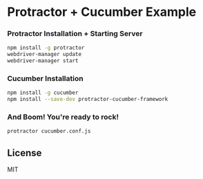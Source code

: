 # Protractor + Cucumber Example

### Protractor Installation + Starting Server

```sh
npm install -g protractor
webdriver-manager update
webdriver-manager start
```

### Cucumber Installation

```sh
npm install -g cucumber
npm install --save-dev protractor-cucumber-framework
```

### And Boom! You're ready to rock!

```sh
protractor cucumber.conf.js
```

License
----

MIT

